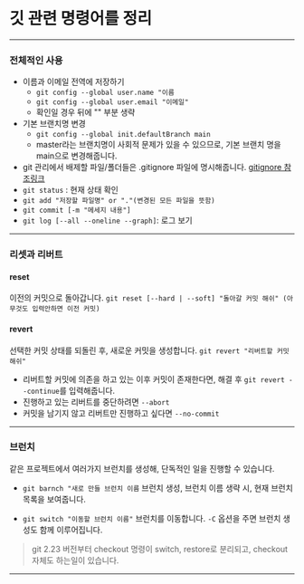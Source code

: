 # 깃 관련 명령어를 정리

---

### 전체적인 사용

- 이름과 이메일 전역에 저장하기
  - `git config --global user.name "이름`
  - `git config --global user.email "이메일"`
  - 확인일 경우 뒤에 "" 부분 생략
- 기본 브랜치명 변경
  - `git config --global init.defaultBranch main`
  - master라는 브랜치명이 사회적 문제가 있을 수 있으므로, 기본 브랜치 명을 main으로 변경해줍니다.
- git 관리에서 배제할 파일/폴더들은 .gitignore 파일에 명시해줍니다.
  [gitignore 참조링크](https://git-scm.com/docs/gitignore)
- `git status` : 현재 상태 확인
- `git add "저장할 파일명" or "."(변경된 모든 파일을 뜻함)`
- `git commit [-m "메세지 내용"]`
- `git log [--all --oneline --graph]`: 로그 보기

---

### 리셋과 리버트

#### reset

이전의 커밋으로 돌아갑니다.
`git reset [--hard | --soft] "돌아갈 커밋 해쉬" (아무것도 입력안하면 이전 커밋)`

#### revert

선택한 커밋 상태를 되돌린 후, 새로운 커밋을 생성합니다.
`git revert "리버트할 커밋 해쉬"`

- 리버트할 커밋에 의존을 하고 있는 이후 커밋이 존재한다면, 해결 후 `git revert --continue`를 입력해줍니다.
- 진행하고 있는 리버트를 중단하려면 `--abort`
- 커밋을 남기지 않고 리버트만 진행하고 싶다면 `--no-commit`

---

### 브런치

같은 프로젝트에서 여러가지 브런치를 생성해, 단독적인 일을 진행할 수 있습니다.

- `git barnch "새로 만들 브런치 이름` 브런치 생성, 브런치 이름 생략 시, 현재 브런치 목록을 보여줍니다.

- `git switch "이동할 브런치 이름"` 브런치를 이동합니다. `-C` 옵션을 주면 브런치 생성도 함께 이루어집니다.

> git 2.23 버전부터 checkout 명령이 switch, restore로 분리되고, checkout 자체도 하는일이 있습니다.

---
